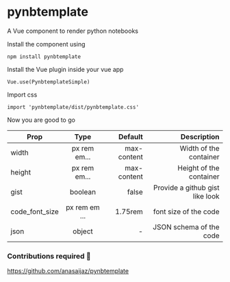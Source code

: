 # pynbtemplate
A Vue component to render python notebooks

Install the component using

``` npm install pynbtemplate ```

Install the Vue plugin inside your vue app

```Vue.use(PynbtemplateSimple)```

Import css

```import 'pynbtemplate/dist/pynbtemplate.css'```

Now you are good to go


| Prop        | Type           | Default |Description  |
| ------------- |:-------------:| -----------:| -----------:|
| width      | px rem em... | max-content  |Width of the container |
| height      | px rem em...      | max-content |  Height of the container |
| gist | boolean    | false  | Provide a github gist like look |
| code_font_size | px rem em ...     |  1.75rem |  font size of the code |
| json | object     | - | JSON schema of the code  |



### Contributions required 🎉
https://github.com/anasaijaz/pynbtemplate

